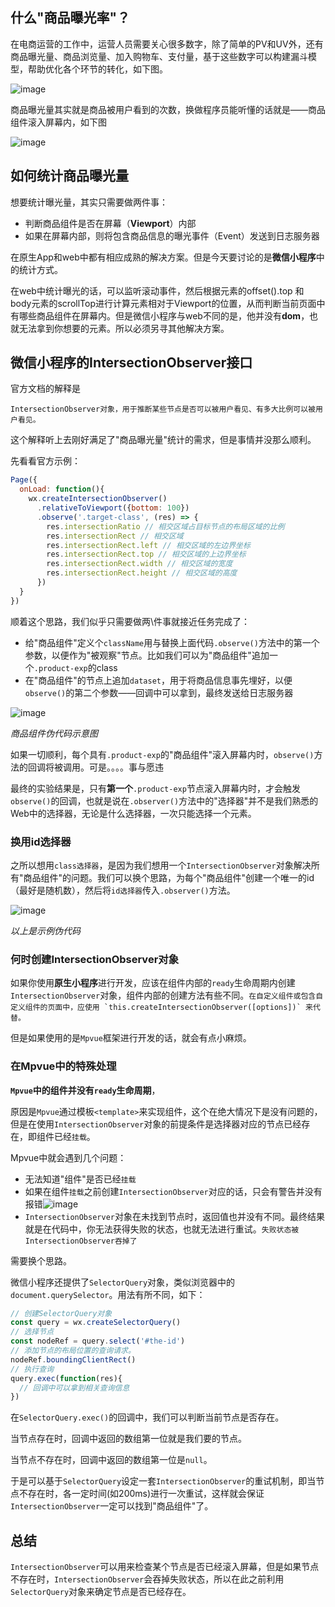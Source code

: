 ## 什么"商品曝光率"？

在电商运营的工作中，运营人员需要关心很多数字，除了简单的PV和UV外，还有商品曝光量、商品浏览量、加入购物车、支付量，基于这些数字可以构建漏斗模型，帮助优化各个环节的转化，如下图。

![image](https://zens-pic.oss-cn-shenzhen.aliyuncs.com/static/gift/msc/funnel.png)

商品曝光量其实就是商品被用户看到的次数，换做程序员能听懂的话就是——商品组件滚入屏幕内，如下图

![image](https://zens-pic.oss-cn-shenzhen.aliyuncs.com/static/gift/msc/exposure.png)



## 如何统计商品曝光量

想要统计曝光量，其实只需要做两件事：

* 判断商品组件是否在屏幕（**Viewport**）内部
* 如果在屏幕内部，则将包含商品信息的曝光事件（Event）发送到日志服务器

在原生App和web中都有相应成熟的解决方案。但是今天要讨论的是**微信小程序**中的统计方式。



在web中统计曝光的话，可以监听滚动事件，然后根据元素的offset().top 和 body元素的scrollTop进行计算元素相对于Viewport的位置，从而判断当前页面中有哪些商品组件在屏幕内。但是微信小程序与web不同的是，他并没有**dom**，也就无法拿到你想要的元素。所以必须另寻其他解决方案。



## 微信小程序的IntersectionObserver接口

官方文档的解释是

```IntersectionObserver对象，用于推断某些节点是否可以被用户看见、有多大比例可以被用户看见。```

这个解释听上去刚好满足了"商品曝光量"统计的需求，但是事情并没那么顺利。

先看看官方示例：

```javascript
Page({
  onLoad: function(){
    wx.createIntersectionObserver()
      .relativeToViewport({bottom: 100})
      .observe('.target-class', (res) => {
        res.intersectionRatio // 相交区域占目标节点的布局区域的比例
        res.intersectionRect // 相交区域
        res.intersectionRect.left // 相交区域的左边界坐标
        res.intersectionRect.top // 相交区域的上边界坐标
        res.intersectionRect.width // 相交区域的宽度
        res.intersectionRect.height // 相交区域的高度
      })
  }
})
```

顺着这个思路，我们似乎只需要做两\件事就接近任务完成了：

* 给"商品组件"定义个`className`用与替换上面代码`.observe()`方法中的第一个参数，以便作为"被观察"节点。比如我们可以为"商品组件"追加一个`.product-exp`的class
* 在"商品组件"的节点上追加`dataset`，用于将商品信息事先埋好，以便`observe()`的第二个参数——回调中可以拿到，最终发送给日志服务器

![image](https://zens-pic.oss-cn-shenzhen.aliyuncs.com/static/gift/msc/code-class.png)

*商品组件伪代码示意图*

如果一切顺利，每个具有`.product-exp`的"商品组件"滚入屏幕内时，`observe()`方法的回调将被调用。可是。。。。事与愿违

最终的实验结果是，只有**第一个**`.product-exp`节点滚入屏幕内时，才会触发`observe()`的回调，也就是说在`.observer()`方法中的"选择器"并不是我们熟悉的Web中的选择器，无论是什么选择器，一次只能选择一个元素。



### 换用id选择器

之所以想用`class选择器`，是因为我们想用一个`IntersectionObserver`对象解决所有"商品组件"的问题。我们可以换个思路，为每个"商品组件"创建一个唯一的id（最好是随机数），然后将`id选择器`传入`.observer()`方法。

![image](https://zens-pic.oss-cn-shenzhen.aliyuncs.com/static/gift/msc/code-id.png)

*以上是示例伪代码*

### 何时创建IntersectionObserver对象

如果你使用**原生小程序**进行开发，应该在组件内部的`ready`生命周期内创建`IntersectionObserver`对象，组件内部的创建方法有些不同。```在自定义组件或包含自定义组件的页面中，应使用 `this.createIntersectionObserver([options])` 来代替。```

但是如果使用的是`Mpvue`框架进行开发的话，就会有点小麻烦。



### 在Mpvue中的特殊处理

**`Mpvue`中的组件并没有`ready`生命周期**，

原因是`Mpvue`通过模板`<template>`来实现组件，这个在绝大情况下是没有问题的，但是在使用`IntersectionObserver`对象的前提条件是选择器对应的节点已经存在，即组件已经`挂载`。

Mpvue中就会遇到几个问题：

* 无法知道"组件"是否已经`挂载`
* 如果在组件`挂载`之前创建`IntersectionObserver`对应的话，只会有警告并没有报错![image](https://zens-pic.oss-cn-shenzhen.aliyuncs.com/static/gift/msc/warning-intersection.png)
* `IntersectionObserver`对象在未找到节点时，返回值也并没有不同。最终结果就是在代码中，你无法获得失败的状态，也就无法进行重试。```失败状态被IntersectionObserver吞掉了```

需要换个思路。

微信小程序还提供了`SelectorQuery`对象，类似浏览器中的`document.querySelector`。用法有所不同，如下：

```javascript
// 创建SelectorQuery对象
const query = wx.createSelectorQuery()
// 选择节点
const nodeRef = query.select('#the-id')
// 添加节点的布局位置的查询请求。
nodeRef.boundingClientRect()
// 执行查询
query.exec(function(res){
  // 回调中可以拿到相关查询信息
})
```

在`SelectorQuery.exec()`的回调中，我们可以判断当前节点是否存在。

当节点存在时，回调中返回的数组第一位就是我们要的节点。

当节点不存在时，回调中返回的数组第一位是`null`。

于是可以基于`SelectorQuery`设定一套`IntersectionObserver`的重试机制，即当节点不存在时，各一定时间(如200ms)进行一次重试，这样就会保证`IntersectionObserver`一定可以找到"商品组件"了。



## 总结

`IntersectionObserver`可以用来检查某个节点是否已经滚入屏幕，但是如果节点不存在时，`IntersectionObserver`会吞掉失败状态，所以在此之前利用`SelectorQuery`对象来确定节点是否已经存在。

